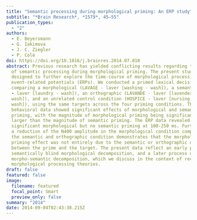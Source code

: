 ```yaml
---
title: "Semantic processing during morphological priming: An ERP study"
subtitle: "*Brain Research*, *1579*, 45–55"
publication_types:
  - "2"
authors:
  - E. Beyersmann
  - G. Iakimova
  - J. C. Ziegler
  - P. Colé
doi: https://doi.org/10.1016/j.brainres.2014.07.010
abstract: Previous research has yielded conflicting results regarding the onset
  of semantic processing during morphological priming. The present study was
  designed to further explore the time-course of morphological processing using
  event-related potentials (ERPs). We conducted a primed lexical decision study
  comparing a morphological (LAVAGE - laver [washing - wash]), a semantic (LINGE
  - laver [laundry - wash]), an orthographic (LAVANDE - laver [lavender -
  wash]), and an unrelated control condition (HOSPICE - laver [nursing home -
  wash]), using the same targets across the four priming conditions. The
  behavioral data showed significant effects of morphological and semantic
  priming, with the magnitude of morphological priming being significantly
  larger than the magnitude of semantic priming. The ERP data revealed
  significant morphological but no semantic priming at 100-250 ms. Furthermore,
  a reduction of the N400 amplitude in the morphological condition compared to
  the semantic and orthographic condition demonstrates that the morphological
  priming effect was not entirely due to the semantic or orthographic overlap
  between the prime and the target. The present data reflect an early process of
  semantically blind morphological decomposition, and a later process of
  morpho-semantic decomposition, which we discuss in the context of recent
  morphological processing theories.
draft: false
featured: false
image:
  filename: featured
  focal_point: Smart
  preview_only: false
summary: "2014"
date: 2014-09-04T02:43:38.215Z
---
```

